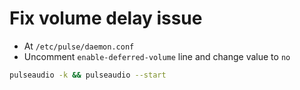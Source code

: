 # Fix volume delay issue

- At `/etc/pulse/daemon.conf`
- Uncomment `enable-deferred-volume` line and change value to `no`

```bash
pulseaudio -k && pulseaudio --start
```
